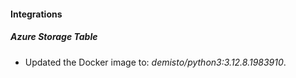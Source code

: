 
#### Integrations

##### Azure Storage Table

- Updated the Docker image to: *demisto/python3:3.12.8.1983910*.

